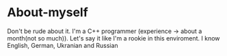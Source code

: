 # About-myself
Don't be rude about it.
I'm a C++ programmer (experience -> about a month(not so much)). Let's say it like I'm a rookie in this enviroment. I know English, German, Ukranian and Russian
